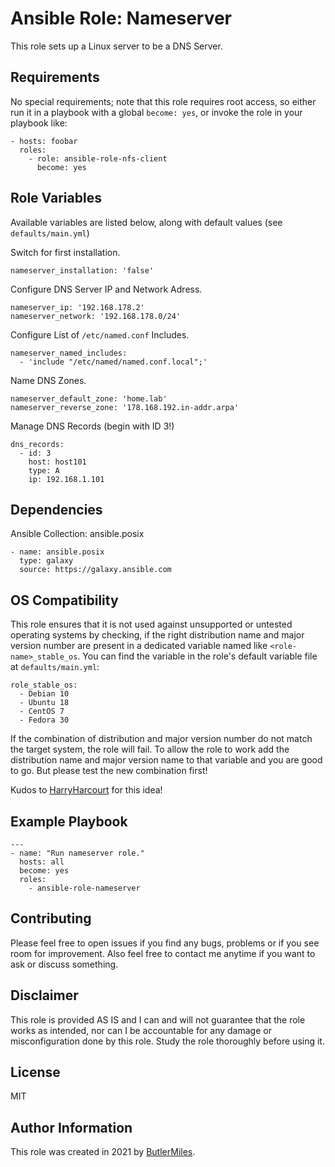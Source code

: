 # Ansible Role: Nameserver

This role sets up a Linux server to be a DNS Server.

## Requirements

No special requirements; note that this role requires root access, so either run it in a playbook with a global `become: yes`, or invoke the role in your playbook like:

    - hosts: foobar
      roles:
        - role: ansible-role-nfs-client
          become: yes

## Role Variables

Available variables are listed below, along with default values (see `defaults/main.yml`)

Switch for first installation.

    nameserver_installation: 'false'

Configure DNS Server IP and Network Adress.

    nameserver_ip: '192.168.178.2'
    nameserver_network: '192.168.178.0/24'

Configure List of `/etc/named.conf` Includes.

    nameserver_named_includes:
      - 'include "/etc/named/named.conf.local";'

Name DNS Zones.

    nameserver_default_zone: 'home.lab'
    nameserver_reverse_zone: '178.168.192.in-addr.arpa'

Manage DNS Records (begin with ID 3!)

    dns_records:
      - id: 3
        host: host101
        type: A
        ip: 192.168.1.101


## Dependencies

Ansible Collection: ansible.posix

    - name: ansible.posix
      type: galaxy
      source: https://galaxy.ansible.com

## OS Compatibility

This role ensures that it is not used against unsupported or untested operating systems by checking, if the right distribution name and major version number are present in a dedicated variable named like `<role-name>_stable_os`. You can find the variable in the role's default variable file at `defaults/main.yml`:

    role_stable_os:
      - Debian 10
      - Ubuntu 18
      - CentOS 7
      - Fedora 30

If the combination of distribution and major version number do not match the target system, the role will fail. To allow the role to work add the distribution name and major version name to that variable and you are good to go. But please test the new combination first!

Kudos to [HarryHarcourt](https://github.com/HarryHarcourt) for this idea!

## Example Playbook

    ---
    - name: "Run nameserver role."
      hosts: all
      become: yes
      roles:
        - ansible-role-nameserver

## Contributing

Please feel free to open issues if you find any bugs, problems or if you see room for improvement. Also feel free to contact me anytime if you want to ask or discuss something.

## Disclaimer

This role is provided AS IS and I can and will not guarantee that the role works as intended, nor can I be accountable for any damage or misconfiguration done by this role. Study the role thoroughly before using it.

## License

MIT

## Author Information

This role was created in 2021 by [ButlerMiles](https://github.com/ButlerMiles/).
